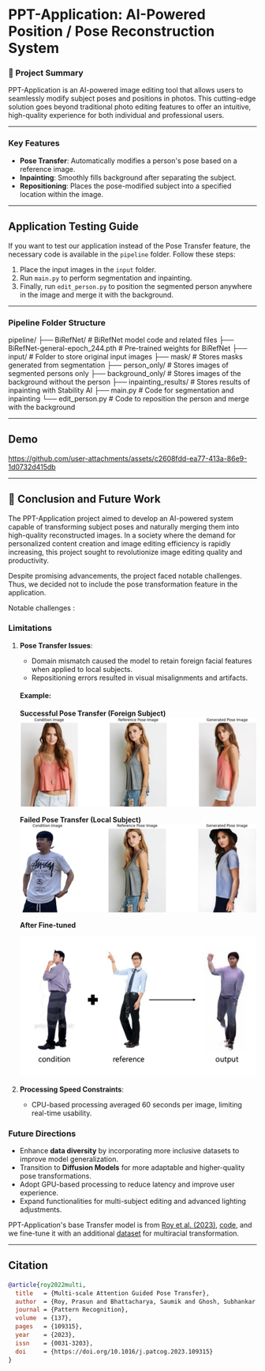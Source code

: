 # PPT-Application: AI-Powered Position / Pose Reconstruction System

### 🚀 Project Summary
PPT-Application is an AI-powered image editing tool that allows users to seamlessly modify subject poses and positions in photos. This cutting-edge solution goes beyond traditional photo editing features to offer an intuitive, high-quality experience for both individual and professional users.

-------

### Key Features
- **Pose Transfer**: Automatically modifies a person's pose based on a reference image.
- **Inpainting**: Smoothly fills background after separating the subject.
- **Repositioning**: Places the pose-modified subject into a specified location within the image.

------

## Application Testing Guide

If you want to test our application instead of the Pose Transfer feature, the necessary code is available in the `pipeline` folder. Follow these steps:

1. Place the input images in the `input` folder.
2. Run `main.py` to perform segmentation and inpainting.
3. Finally, run `edit_person.py` to position the segmented person anywhere in the image and merge it with the background.

---

### Pipeline Folder Structure

pipeline/
├── BiRefNet/                         # BiRefNet model code and related files
├── BiRefNet-general-epoch_244.pth    # Pre-trained weights for BiRefNet
├── input/                            # Folder to store original input images
├── mask/                             # Stores masks generated from segmentation
├── person_only/                      # Stores images of segmented persons only
├── background_only/                  # Stores images of the background without the person
├── inpainting_results/               # Stores results of inpainting with Stability AI
├── main.py                           # Code for segmentation and inpainting
└── edit_person.py                    # Code to reposition the person and merge with the background

-------

## Demo


https://github.com/user-attachments/assets/c2608fdd-ea77-413a-86e9-1d0732d415db

------

## 🏁 Conclusion and Future Work

The PPT-Application project aimed to develop an AI-powered system capable of transforming subject poses and naturally merging them into high-quality reconstructed images. In a society where the demand for personalized content creation and image editing efficiency is rapidly increasing, this project sought to revolutionize image editing quality and productivity.

Despite promising advancements, the project faced notable challenges. Thus, we decided not to include the pose transformation feature in the application. 

Notable challenges :

### Limitations
1. **Pose Transfer Issues**:
   - Domain mismatch caused the model to retain foreign facial features when applied to local subjects.
   - Repositioning errors resulted in visual misalignments and artifacts.

   #### Example:
   **Successful Pose Transfer (Foreign Subject)**  
   ![successful_foreign_subject](images/Pose_transfer_good.png)

   **Failed Pose Transfer (Local Subject)**  
   ![failed_local_subject](images/Pose_transfer_bad.png)

   **After Fine-tuned**
   
   <img src="images/inference.png" alt="inference" width="500"/>

3. **Processing Speed Constraints**:
   - CPU-based processing averaged 60 seconds per image, limiting real-time usability.

### Future Directions
- Enhance **data diversity** by incorporating more inclusive datasets to improve model generalization.
- Transition to **Diffusion Models** for more adaptable and higher-quality pose transformations.
- Adopt GPU-based processing to reduce latency and improve user experience.
- Expand functionalities for multi-subject editing and advanced lighting adjustments.

PPT-Application's base Transfer model is from 
[Roy et al. (2023)](https://arxiv.org/abs/2202.06777), [code](https://github.com/prasunroy/pose-transfer?tab=readme-ov-file), and we fine-tune it with an additional [dataset](https://www.aihub.or.kr/aihubdata/data/view.do?currMenu=115&topMenu=100&aihubDataSe=data&dataSetSn=71704) for multiracial transformation.

-------

## Citation

```bibtex
@article{roy2022multi,
  title   = {Multi-scale Attention Guided Pose Transfer},
  author  = {Roy, Prasun and Bhattacharya, Saumik and Ghosh, Subhankar and Pal, Umapada},
  journal = {Pattern Recognition},
  volume  = {137},
  pages   = {109315},
  year    = {2023},
  issn    = {0031-3203},
  doi     = {https://doi.org/10.1016/j.patcog.2023.109315}
}
```
